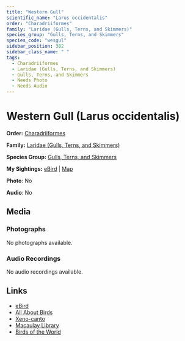 ```yaml
---
title: "Western Gull"
scientific_name: "Larus occidentalis"
order: "Charadriiformes"
family: "Laridae (Gulls, Terns, and Skimmers)"
species_group: "Gulls, Terns, and Skimmers"
species_code: "wesgul"
sidebar_position: 382
sidebar_class_name: " "
tags: 
  - Charadriiformes
  - Laridae (Gulls, Terns, and Skimmers)
  - Gulls, Terns, and Skimmers
  - Needs Photo
  - Needs Audio
---
```


# Western Gull (Larus occidentalis)

**Order:** [Charadriiformes](/tags/charadriiformes)

**Family:** [Laridae (Gulls, Terns, and Skimmers)](/tags/laridae-gulls-terns-and-skimmers)

**Species Group:** [Gulls, Terns, and Skimmers](/tags/gulls-terns-and-skimmers)

**My Sightings:** [eBird](https://ebird.org/lifelist?r=world&time=life&spp=wesgul) | [Map](/map?species_code=wesgul)

**Photo**: No 

**Audio**: No

## Media
### Photographs
No photographs available.

### Audio Recordings
No audio recordings available.

## Links
* [eBird](https://ebird.org/species/wesgul) 
* [All About Birds](https://www.allaboutbirds.org/guide/wesgul) 
* [Xeno-canto](https://www.xeno-canto.org/species/larus-occidentalis) 
* [Macaulay Library](https://search.macaulaylibrary.org/catalog?taxonCode=wesgul&sort=rating_rank_desc)
* [Birds of the World](https://birdsoftheworld.org/bow/species/wesgul)
